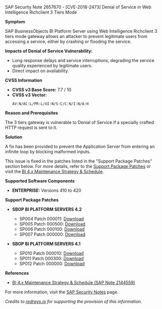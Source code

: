 SAP Security Note 2657670 - [CVE-2018-2473] Denial of Service in Web Intelligence Richclient 3 Tiers Mode

**Symptom**

SAP BusinessObjects BI Platform Server using Web Intelligence Richclient 3 tiers mode gateway allows an attacker to prevent legitimate users from accessing a service, either by crashing or flooding the service.

**Impacts of Denial of Service Vulnerability:**
- Long response delays and service interruptions, degrading the service quality experienced by legitimate users.
- Direct impact on availability.

**CVSS Information**

- **CVSS v3 Base Score:** 7.7 / 10
- **CVSS v3 Vector:**
  ```
  AV:N/AC:L/PR:L/UI:N/S:C/C:N/I:N/A:H
  ```

**Reason and Prerequisites**

The 3 tiers gateway is vulnerable to Denial of Service if a specially crafted HTTP request is sent to it.

**Solution**

A fix has been provided to prevent the Application Server from entering an infinite loop by blocking malformed inputs.

This issue is fixed in the patches listed in the "Support Package Patches" section below. For more details, refer to the [Support Package Patches](https://me.sap.com/softwarecenter/template/products/_APP=00200682500000001943&_EVENT=DISPHIER&HEADER=Y&FUNCTIONBAR=N&EVENT=TREE&NE=NAVIGATE&ENR=73555000100200001041&V=MAINT) or visit the [BI 4.x Maintenance Strategy & Schedule](https://me.sap.com/softwarecenter/template/products/_APP=00200682500000001943&_EVENT=DISPHIER&HEADER=Y&FUNCTIONBAR=N&EVENT=TREE&NE=NAVIGATE&ENR=73555000100200001041&V=MAINT).

**Supported Software Components**

- **ENTERPRISE:** Versions 410 to 420

**Support Package Patches**

- **SBOP BI PLATFORM SERVERS 4.2**
  - SP004 Patch 000011: [Download](https://me.sap.com/softwarecenter/template/products/_APP=00200682500000001943&_EVENT=DISPHIER&HEADER=Y&FUNCTIONBAR=N&EVENT=TREE&NE=NAVIGATE&ENR=73555000100200001041&V=MAINT)
  - SP005 Patch 000500: [Download](https://me.sap.com/softwarecenter/template/products/_APP=00200682500000001943&_EVENT=DISPHIER&HEADER=Y&FUNCTIONBAR=N&EVENT=TREE&NE=NAVIGATE&ENR=73555000100200001041&V=MAINT)
  - SP006 Patch 000100: [Download](https://me.sap.com/softwarecenter/template/products/_APP=00200682500000001943&_EVENT=DISPHIER&HEADER=Y&FUNCTIONBAR=N&EVENT=TREE&NE=NAVIGATE&ENR=73555000100200001041&V=MAINT)
  - SP007 Patch 000000: [Download](https://me.sap.com/softwarecenter/template/products/_APP=00200682500000001943&_EVENT=DISPHIER&HEADER=Y&FUNCTIONBAR=N&EVENT=TREE&NE=NAVIGATE&ENR=73555000100200001041&V=MAINT)

- **SBOP BI PLATFORM SERVERS 4.1**
  - SP010 Patch 000010: [Download](https://me.sap.com/softwarecenter/template/products/_APP=00200682500000001943&_EVENT=DISPHIER&HEADER=Y&FUNCTIONBAR=N&EVENT=TREE&NE=NAVIGATE&ENR=67838200100200019009&V=MAINT)
  - SP011 Patch 000300: [Download](https://me.sap.com/softwarecenter/template/products/_APP=00200682500000001943&_EVENT=DISPHIER&HEADER=Y&FUNCTIONBAR=N&EVENT=TREE&NE=NAVIGATE&ENR=67838200100200019009&V=MAINT)
  - SP012 Patch 000000: [Download](https://me.sap.com/softwarecenter/template/products/_APP=00200682500000001943&_EVENT=DISPHIER&HEADER=Y&FUNCTIONBAR=N&EVENT=TREE&NE=NAVIGATE&ENR=67838200100200019009&V=MAINT)

**References**

- [BI 4.x Maintenance Strategy & Schedule (SAP Note 2144559)](https://me.sap.com/notes/2144559)

For more information, visit the [SAP Security Notes](https://me.sap.com/notes/0002657670) page.

*Credits to [redrays.io](https://redrays.io) for supporting the provision of this information.*